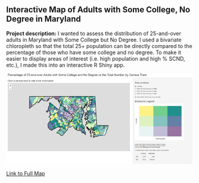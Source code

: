 ## Interactive Map of Adults with Some College, No Degree in Maryland

**Project description:** I wanted to assess the distribution of 25-and-over adults in Maryland with Some College but No Degree. I used a bivariate chloropleth so that the total 25+ population can be directly compared to the percentage of those who have some college and no degree. To make it easier to display areas of interest (i.e. high population and high % SCND, etc.), I made this into an interactive R Shiny app.

<img src="../images/SCND.PNG?raw=true"/>

[Link to Full Map](https://jdrew3.shinyapps.io/scnd/)
